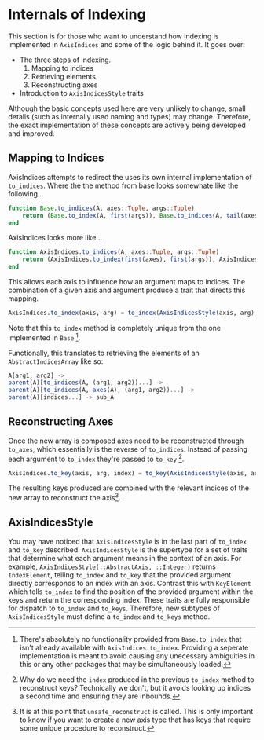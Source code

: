 # Internals of Indexing

This section is for those who want to understand how indexing is implemented in `AxisIndices` and some of the logic behind it.
It goes over:

* The three steps of indexing.
    1. Mapping to indices
    2. Retrieving elements
    3. Reconstructing axes
* Introduction to `AxisIndicesStyle` traits

Although the basic concepts used here are very unlikely to change, small details (such as internally used naming and types) may change.
Therefore, the exact implementation of these concepts are actively being developed and improved.

## Mapping to Indices

AxisIndices attempts to redirect the uses its own internal implementation of `to_indices`.
Where the the method from base looks somewhate like the following...


```julia
function Base.to_indices(A, axes::Tuple, args::Tuple)
    return (Base.to_index(A, first(args)), Base.to_indices(A, tail(axes), tail(args))...)
end
```

AxisIndices looks more like...

```julia
function AxisIndices.to_indices(A, axes::Tuple, args::Tuple)
    return (AxisIndices.to_index(first(axes), first(args)), AxisIndices.to_indices(A, tail(axes), tail(args))...)
end
```

This allows each axis to influence how an argument maps to indices.
The combination of a given axis and argument produce a trait that directs this mapping.

```julia
AxisIndices.to_index(axis, arg) = to_index(AxisIndicesStyle(axis, arg), axis, arg)
```

Note that this `to_index` method is completely unique from the one implemented in `Base` [^1].

Functionally, this translates to retrieving the elements of an `AbstractIndicesArray` like so:
```julia
A[arg1, arg2] ->
parent(A)[to_indices(A, (arg1, arg2))...] ->
parent(A)[to_indices(A, axes(A), (arg1, arg2))...] ->
parent(A)[indices...] -> sub_A
```

## Reconstructing Axes

Once the new array is composed axes need to be reconstructed through `to_axes`, which essentially is the reverse of `to_indices`.
Instead of passing each argument to `to_index` they're passed to `to_key` [^2].

```julia
AxisIndices.to_key(axis, arg, index) = to_key(AxisIndicesStyle(axis, arg), axis, arg, index)
```

The resulting keys produced are combined with the relevant indices of the new array to reconstruct the axis[^3].

## AxisIndicesStyle

You may have noticed that `AxisIndicesStyle` is in the last part of `to_index` and `to_key` described.
`AxisIndicesStyle` is the supertype for a set of traits that determine what each argument means in the context of an axis.
For example, `AxisIndicesStyle(::AbstractAxis, ::Integer)` returns `IndexElement`, telling `to_index` and `to_key` that the provided argument directly corresponds to an index with an axis.
Contrast this with `KeyElement` which tells `to_index` to find the position of the provided argument within the keys and return the corresponding index.
These traits are fully responsible for dispatch to `to_index` and `to_keys`.
Therefore, new subtypes of `AxisIndicesStyle` must define a `to_index` and `to_keys` method.


[^1]: There's absolutely no functionality provided from `Base.to_index` that isn't already available with `AxisIndices.to_index`. Providing a seperate implementation is meant to avoid causing any unecessary ambiguities in this or any other packages that may be simultaneously loaded.
[^2]: Why do we need the `index` produced in the previous `to_index` method to reconstruct keys? Technically we don't, but it avoids looking up indices a second time and ensuring they are inbounds.
[^3]: It is at this point that `unsafe_reconstruct` is called. This is only important to know if you want to create a new axis type that has keys that require some unique procedure to reconstruct.
